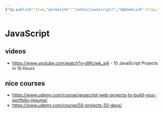 ```yaml
---
{"dg-publish":true,"permalink":"/notes/javascript/","dgHomeLink":true,"dgPassFrontmatter":false,"dgShowBacklinks":true,"dgShowLocalGraph":true}
---
```


# JavaScript

## videos

- <https://www.youtube.com/watch?v=dtKciwk_si4> - 10 JavaScript Projects in 10 Hours


## nice courses

- <https://www.udemy.com/course/javascript-web-projects-to-build-your-portfolio-resume/>
- <https://www.udemy.com/course/50-projects-50-days/>
